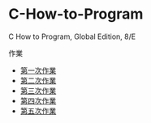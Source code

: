# C-How-to-Program
C How to Program, Global Edition, 8/E

作業

- [第一次作業](電一乙110910204吳晨知第一次作業.md)
- [第二次作業](電一乙110910204吳晨知第二次作業.md)
- [第三次作業](電一乙110910204吳晨知第三次作業.md)
- [第四次作業](電一乙110910204吳晨知第四次作業.md)
- [第五次作業](電一乙110910204吳晨知第五次作業.md)

